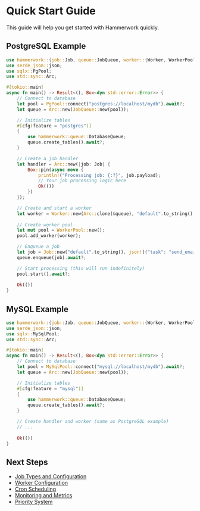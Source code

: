 # Quick Start Guide

This guide will help you get started with Hammerwork quickly.

## PostgreSQL Example

```rust
use hammerwork::{job::Job, queue::JobQueue, worker::{Worker, WorkerPool}};
use serde_json::json;
use sqlx::PgPool;
use std::sync::Arc;

#[tokio::main]
async fn main() -> Result<(), Box<dyn std::error::Error>> {
    // Connect to database
    let pool = PgPool::connect("postgres://localhost/mydb").await?;
    let queue = Arc::new(JobQueue::new(pool));

    // Initialize tables
    #[cfg(feature = "postgres")]
    {
        use hammerwork::queue::DatabaseQueue;
        queue.create_tables().await?;
    }

    // Create a job handler
    let handler = Arc::new(|job: Job| {
        Box::pin(async move {
            println!("Processing job: {:?}", job.payload);
            // Your job processing logic here
            Ok(())
        })
    });

    // Create and start a worker
    let worker = Worker::new(Arc::clone(&queue), "default".to_string(), handler);
    
    // Create worker pool
    let mut pool = WorkerPool::new();
    pool.add_worker(worker);

    // Enqueue a job
    let job = Job::new("default".to_string(), json!({"task": "send_email", "user_id": 123}));
    queue.enqueue(job).await?;

    // Start processing (this will run indefinitely)
    pool.start().await?;
    
    Ok(())
}
```

## MySQL Example

```rust
use hammerwork::{job::Job, queue::JobQueue, worker::{Worker, WorkerPool}};
use serde_json::json;
use sqlx::MySqlPool;
use std::sync::Arc;

#[tokio::main]
async fn main() -> Result<(), Box<dyn std::error::Error>> {
    // Connect to database
    let pool = MySqlPool::connect("mysql://localhost/mydb").await?;
    let queue = Arc::new(JobQueue::new(pool));

    // Initialize tables
    #[cfg(feature = "mysql")]
    {
        use hammerwork::queue::DatabaseQueue;
        queue.create_tables().await?;
    }

    // Create handler and worker (same as PostgreSQL example)
    // ...
    
    Ok(())
}
```

## Next Steps

- [Job Types and Configuration](job-types.md)
- [Worker Configuration](worker-configuration.md)
- [Cron Scheduling](cron-scheduling.md)
- [Monitoring and Metrics](monitoring.md)
- [Priority System](priority-system.md)